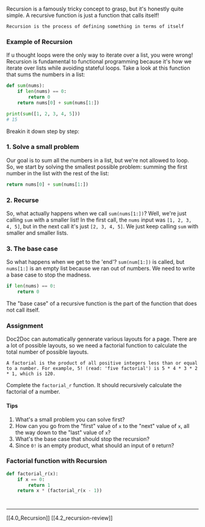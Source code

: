 Recursion is a famously tricky concept to grasp, but it's honestly quite simple.
A recursive function is just a function that calls itself!

`Recursion is the process of defining something in terms of itself`

### Example of Recursion
If u thought loops were the only way to iterate over a list, you were wrong! 
Recursion is fundamental to functional programming because it's how we iterate over lists while avoiding stateful loops. 
Take a look at this function that sums the numbers in a list:

``` python
def sum(nums):
    if len(nums) == 0:
        return 0
    return nums[0] + sum(nums[1:])

print(sum([1, 2, 3, 4, 5]))
# 15
```

Breakin it down step by step: 

### 1. Solve a small problem
Our goal is to sum all the numbers in a list, but we're not allowed to loop. 
So, we start by solving the smallest possible problem: 
summing the first number in the list with the rest of the list:

``` python
return nums[0] + sum(nums[1:])
```

### 2. Recurse
So, what actually happens when we call `sum(nums[1:])`? Well, we're just calling `sum` with a smaller list! In the first call, the `nums` input was `[1, 2, 3, 4, 5]`, but in the next call it's just `[2, 3, 4, 5]`. We just keep calling `sum` with smaller and smaller lists. 

### 3. The base case
So what happens when we get to the 'end'? `sum(num[1:])` is called,
but `nums[1:]` is an empty list because we ran out of numbers. 
We need to write a base case to stop the madness. 

``` python
if len(nums) == 0:
	return 0
```

The "base case" of a recursive function is the part of the function that does not call itself. 

### Assignment
Doc2Doc can automatically gennerate various layouts for a page. 
There are a lot of possible layouts, so we need a factorial function to calculate the total number of possible layouts. 

	A factorial is the product of all positive integers less than or equal to a number. For example, 5! (read: 'five factorial') is 5 * 4 * 3 * 2 * 1, which is 120.

Complete the `factorial_r` function. It should recursively calculate the factorial of a number. 

#### Tips
1. What's a small problem you can solve first?
2. How can you go from the "first" value of `x` to the "next" value of `x`, all the way down to the "last" value of `x`?
3. What's the base case that should stop the recursion?
4. Since `0!` is an empty product, what should an input of `0` return?

### Factorial function with Recursion

``` python
def factorial_r(x):
    if x == 0:
        return 1
    return x * (factorial_r(x - 1))
```

# 
---
[[4.0_Recursion]]
[[4.2_recursion-review]]
